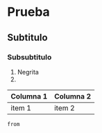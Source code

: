 # Prueba
## Subtitulo
### Subsubtitulo

1. Negrita
2. 

| Columna 1 | Columna 2 |
| -- | -- |
| item 1 | item 2 |

```java
from 
```

